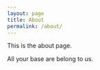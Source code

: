 ```yaml
---
layout: page
title: About
permalink: /about/
---
```


This is the about page.

All your base are belong to us.
